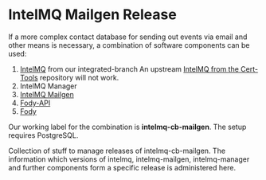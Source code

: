 # IntelMQ Mailgen Release

If a more complex contact database for sending out events via
email and other means is necessary, a combination of software components
can be used:

1. [IntelMQ](https://github.com/Intevation/intelmq/tree/integrated) from our integrated-branch
   An upstream [IntelMQ from the Cert-Tools](https://github.com/certtools/intelmq) repository will not work.
2. IntelMQ Manager
3. [IntelMQ Mailgen](https://github.com/intevation/intelmq-mailgen)
4. [Fody-API](https://github.com/intevation/intelmq-fody-api)
5. [Fody](https://github.com/intevation/intelmq-fody)

Our working label for the combination is __intelmq-cb-mailgen__.
The setup requires PostgreSQL.

Collection of stuff to manage releases of intelmq-cb-mailgen.  The
information which versions of intelmq, intelmq-mailgen,
intelmq-manager and further components form a specific release is
administered here.
